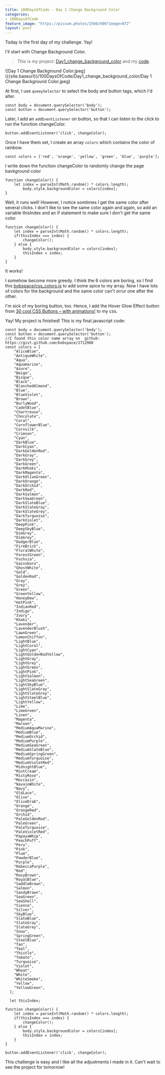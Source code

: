 ```yaml
---
title: 100DaysOfCode - Day 1 Change Background Color
categories:
- 100DaysOfCode
feature_image: "https://picsum.photos/2560/600?image=872"
layout: post
---
```


Today is the first day of my challenge. Yay! 

I'll start with Change Background Color. 

> This is my project: [Day1_change_background_color](https://portfolio.tsainei.com/100DaysOfCode/Day1_change_background_color/) and my [code](https://github.com/tsainei/portfolio/tree/main/100DaysOfCode/Day1_change_background_color).

![Day 1 Change Background Color.jpeg]({{site.baseurl}}/100DaysOfCode/Day1_change_background_color/Day 1 Change Background Color.jpeg)

At first, I use `queeySelector` to select the body and button tags, which I'd alter. 

```
const body = document.querySelector('body');
const button = document.querySelector('button');
```

Later, I add an `addEventListener` on button, so that I can listen to the click to run the function changeColor.

```
button.addEventListener('click', changeColor);
```

Once I have them set, I create an array `colors` which contains the color of rainbow.

```
const colors = ['red', 'orange', 'yellow', 'green', 'blue', 'purple'];
```

I write down the function changeColor to randomly change the page bavkground color

```
function changeColor() {
    let index = parseInt(Math.random() * colors.length);  
        body.style.backgroundColor = colors[index];
}
```

Well, it runs well! However, I notice somtimes I get the same color after several clicks. I don't like to see the same color again and again, so add an variable thisIndex and an if statement to make sure I don't get the same color.

```
function changeColor() {
    let index = parseInt(Math.random() * colors.length);
    if(thisIndex === index) {
        changeColor();
    } else {
        body.style.backgroundColor = colors[index];
        thisIndex = index;
    } 
}
```

It works!

I somehow become more greedy. I think the 6 colors are boring, so I find this [bobspace/css_colors.js](https://gist.github.com/bobspace/2712980) to add some spice to my array. Now I have lots of colors for the background and the same color can't orrur one after the other.

I'm sick of my boring button, too. Hence, I add the Hover Glow Effect button from [30 cool CSS Buttons – with animations!](https://webdeasy.de/en/top-css-buttons-en/) to my css.

Yay! My project is finished! This is my final javascript code:

```
const body = document.querySelector('body');
const button = document.querySelector('button');
//I found this color name array on  github: https://gist.github.com/bobspace/2712980
const colors = [
    "AliceBlue",
    "AntiqueWhite",
    "Aqua",
    "Aquamarine",
    "Azure",
    "Beige",
    "Bisque",
    "Black",
    "BlanchedAlmond",
    "Blue",
    "BlueViolet",
    "Brown",
    "BurlyWood",
    "CadetBlue",
    "Chartreuse",
    "Chocolate",
    "Coral",
    "CornflowerBlue",
    "Cornsilk",
    "Crimson",
    "Cyan",
    "DarkBlue",
    "DarkCyan",
    "DarkGoldenRod",
    "DarkGray",
    "DarkGrey",
    "DarkGreen",
    "DarkKhaki",
    "DarkMagenta",
    "DarkOliveGreen",
    "DarkOrange",
    "DarkOrchid",
    "DarkRed",
    "DarkSalmon",
    "DarkSeaGreen",
    "DarkSlateBlue",
    "DarkSlateGray",
    "DarkSlateGrey",
    "DarkTurquoise",
    "DarkViolet",
    "DeepPink",
    "DeepSkyBlue",
    "DimGray",
    "DimGrey",
    "DodgerBlue",
    "FireBrick",
    "FloralWhite",
    "ForestGreen",
    "Fuchsia",
    "Gainsboro",
    "GhostWhite",
    "Gold",
    "GoldenRod",
    "Gray",
    "Grey",
    "Green",
    "GreenYellow",
    "HoneyDew",
    "HotPink",
    "IndianRed",
    "Indigo",
    "Ivory",
    "Khaki",
    "Lavender",
    "LavenderBlush",
    "LawnGreen",
    "LemonChiffon",
    "LightBlue",
    "LightCoral",
    "LightCyan",
    "LightGoldenRodYellow",
    "LightGray",
    "LightGrey",
    "LightGreen",
    "LightPink",
    "LightSalmon",
    "LightSeaGreen",
    "LightSkyBlue",
    "LightSlateGray",
    "LightSlateGrey",
    "LightSteelBlue",
    "LightYellow",
    "Lime",
    "LimeGreen",
    "Linen",
    "Magenta",
    "Maroon",
    "MediumAquaMarine",
    "MediumBlue",
    "MediumOrchid",
    "MediumPurple",
    "MediumSeaGreen",
    "MediumSlateBlue",
    "MediumSpringGreen",
    "MediumTurquoise",
    "MediumVioletRed",
    "MidnightBlue",
    "MintCream",
    "MistyRose",
    "Moccasin",
    "NavajoWhite",
    "Navy",
    "OldLace",
    "Olive",
    "OliveDrab",
    "Orange",
    "OrangeRed",
    "Orchid",
    "PaleGoldenRod",
    "PaleGreen",
    "PaleTurquoise",
    "PaleVioletRed",
    "PapayaWhip",
    "PeachPuff",
    "Peru",
    "Pink",
    "Plum",
    "PowderBlue",
    "Purple",
    "RebeccaPurple",
    "Red",
    "RosyBrown",
    "RoyalBlue",
    "SaddleBrown",
    "Salmon",
    "SandyBrown",
    "SeaGreen",
    "SeaShell",
    "Sienna",
    "Silver",
    "SkyBlue",
    "SlateBlue",
    "SlateGray",
    "SlateGrey",
    "Snow",
    "SpringGreen",
    "SteelBlue",
    "Tan",
    "Teal",
    "Thistle",
    "Tomato",
    "Turquoise",
    "Violet",
    "Wheat",
    "White",
    "WhiteSmoke",
    "Yellow",
    "YellowGreen",
  ];

  let thisIndex;

function changeColor() {
    let index = parseInt(Math.random() * colors.length);
    if(thisIndex === index) {
        changeColor();
    } else {
        body.style.backgroundColor = colors[index];
        thisIndex = index;
    } 
}

button.addEventListener('click', changeColor);
```

This challenge is easy and I like all the adjustments I made in it. Can't wait to see the project for tomorrow!
